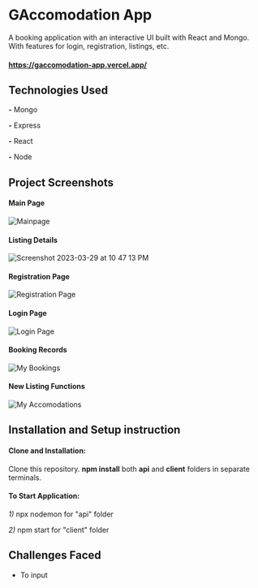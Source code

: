 # GAccomodation App

A booking application with an interactive UI built with React and Mongo. With features for login, registration, listings, etc. 

#### https://gaccomodation-app.vercel.app/
## Technologies Used

**-** Mongo

**-** Express

**-** React

**-** Node


## Project Screenshots

#### Main Page
![Mainpage](https://user-images.githubusercontent.com/115003549/228578782-91b221ff-306e-4352-a305-1dc3c72da577.png)

#### Listing Details
![Screenshot 2023-03-29 at 10 47 13 PM](https://user-images.githubusercontent.com/115003549/228579369-d87c98e8-241c-4c52-bdff-a2a78a406115.png)

#### Registration Page
![Registration Page](https://user-images.githubusercontent.com/115003549/228579726-0885802f-16ea-41cf-b048-1d350ffe0e85.png)

#### Login Page
![Login Page](https://user-images.githubusercontent.com/115003549/228579826-b8c9029a-a5f2-4cb2-be42-6d5f6f858a4a.png)

#### Booking Records
![My Bookings](https://user-images.githubusercontent.com/115003549/228579929-ece8db8f-35d9-4873-b378-fc47664ac000.png)

#### New Listing Functions
![My Accomodations](https://user-images.githubusercontent.com/115003549/228580155-759708c7-23d1-44df-8d51-98c9e2aa52ae.png)
## Installation and Setup instruction

#### Clone and Installation:
Clone this repository. **npm install** both **api** and **client** folders in separate terminals.


#### To Start Application:

*1)* npx nodemon for "api" folder

*2)* npm start for "client" folder


## Challenges Faced

- To input

